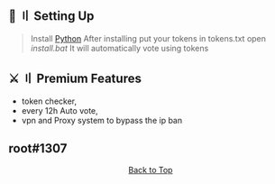 <a id="top"></a>
## 📁  〢 Setting Up
> Install [Python](https://www.python.org/downloads/) 
> After installing put your tokens in tokens.txt
> open _install.bat_ It will automatically vote using tokens
> 

## ⚔️ 〢 Premium Features
- token checker,
- every 12h Auto vote,
- vpn and Proxy system to bypass the ip ban
## root#1307
<p align="center"><a href=#top>Back to Top</a></p>
